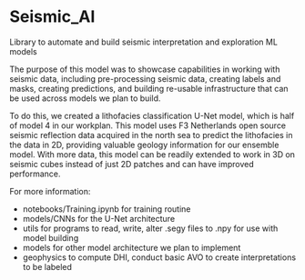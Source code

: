 # Seismic_AI
Library to automate and build seismic interpretation and exploration ML models

The purpose of this model was to showcase capabilities in working with seismic data, including pre-processing seismic data, creating labels and masks, creating predictions, and building re-usable infrastructure that can be used across models we plan to build.

To do this, we created a lithofacies classification U-Net model, which is half of model 4 in our workplan. This model uses F3 Netherlands open source seismic reflection data acquired in the north sea to predict the lithofacies in the data in 2D, providing valuable geology information for our ensemble model. With more data, this model can be readily extended to work in 3D on seismic cubes instead of just 2D patches and can have improved performance.

For more information:
- notebooks/Training.ipynb for training routine
- models/CNNs for the U-Net architecture
- utils for programs to read, write, alter .segy files to .npy for use with model building
- models for other model architecture we plan to implement
- geophysics to compute DHI, conduct basic AVO to create interpretations to be labeled